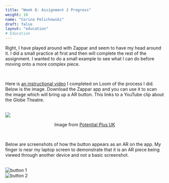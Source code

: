 ```yaml
---
title: "Week 8: Assignment 2 Progress"
weight: 10
name: "Corina Pelichowski"
draft: false
layout: "education"
# Education
---
```

<div class="container">
    <p>
    Right, I have played around with Zappar and seem to have my head around it. I did a small practice at first and then will complete the rest of the assignment. I wanted to do a small example to see what I can do before moving onto a more complex piece.
    </p>
    <br>
    <p>
        Here is <a href="https://www.loom.com/share/d013010aed5e4dd6b2552e8d395fdf17">an instructional video</a> I completed on Loom of the process I did. Below is the image. Download the Zappar app and you can use it to scan the image which will bring up a AR button. This links to a YouTube clip about the Globe Theatre.
    </p>
    <br>
    <!--IMAGES-->
    <div class="row">
        <div class="col">
            <img src="/img/master_of_design/masters_ar/zap_1.jpg"><p style="text-align:center;">Image from <a href="https://www.potentialplusuk.org/index.php/2019/02/05/the-globe-theatre-by-benjamin-s-aged-10/">Potential Plus UK</a></p>
        </div>
    </div>
    <!--/IMAGES-->
    <br>
    <p>
        Below are screenshots of how the button appears as an AR on the app. My finger is near my laptop screen to demonstrate that it is an AR piece being viewed through another device and not a basic screenshot.
    </p>
    <br>
    <!--IMAGES-->
    <div class="row">
        <div class="col">
            <img style="max-height: 60%" src="/img/master_of_design/masters_ar/zap_2.jpg" alt="button 1">
        </div>
        <div class="col">
            <img style="max-height: 60%" src="/img/master_of_design/masters_ar/zap_3.jpg" alt="button 2">
        </div>
    </div>
    <!--/IMAGES-->
    
</div>
